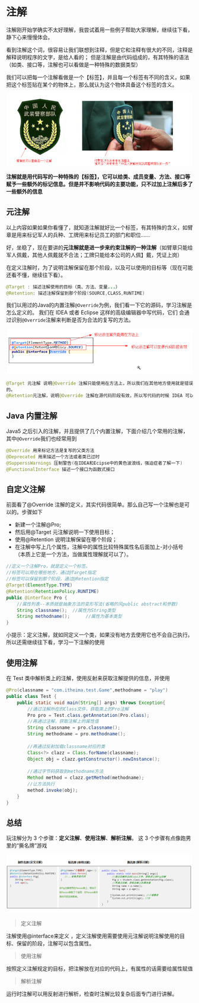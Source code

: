 # 注解

注解刚开始学确实不太好理解，我尝试着用一些例子帮助大家理解，继续往下看，静下心来慢慢体会。

看到注解这个词，很容易让我们联想到注释，但是它和注释有很大的不同，注释是解释说明程序的文字，是给人看的；
但是注解是由代码组成的，有其特殊的语法（如类、接口等，注解也可以看做是一种特殊的数据类型）

我们可以把每一个注解看做是一个【标签】，并且每一个标签有不同的含义，如果把这个标签贴在某个的物体上，那么就认为这个物体具备这个标签的含义。

![](assets/2019-07-06-09-49-39.png)

**注解就是用代码写的一种特殊的【标签】，它可以给类、成员变量、方法、接口等赋予一些额外的标记信息。但是并不影响代码的主要功能，只不过加上注解后多了一些额外的信息**


## 元注解
以上内容如果如果你看懂了，就知道注解就好比一个标签，有其特殊的含义，如臂章是用来标记军人的兵种、工牌用来标记员工的部门和职位...... 

好，坐稳了，现在要讲的**元注解就是进一步来约束注解的一种注解**（如臂章只能给军人佩戴，其他人佩戴就不合法；工牌只能给本公司的人佩】戴，凭证上岗）


在定义注解时，为了说明注解保留在那个阶段，以及可以使用的目标等（现在可能还看不懂，继续往下看）。

```java
@Target : 描述注解使用的目标（类、方法、变量...）
@Retention: 描述注解保留到那个阶段(SOURCE,CLASS,RUNTIME)
```
我们以用过的Java的内置注解`@Override`为例，我们看一下它的源码，学习注解是怎么定义的。
我们在 IDEA 或者 Eclipse 这样的高级编辑器中写代码，它们
会通过识别`@Override`注解来判断是否为合法的复写的方法。

![](assets/2019-07-06-10-17-11.png)

```java
@Target 元注解 说明@Override 注解只能使用在方法上，所以我们在其他地方使用就是错误
的。
@Retention元注解，说明@Override 注解在源代码阶段有效，所以写代码的时候 IDEA 可以提供编译检查。
```

## Java 内置注解
Java5 之后引入的注解，并且提供了几个内置注解，下面介绍几个常用的注解，
其中`@Override`我们也经常用到

```java
@Override 用来标记方法是复写的父类方法
@Deprecated 用来描述一个方法或者类已过时
@SupperssWarnings 压制警告(在IDEA和Ecipse中的黄色波浪线，强迫症者了解一下)
@FunctionalInterface 描述一个接口为函数式接口
```


## 自定义注解

前面看了@Override 注解的定义，其实代码很简单。那么自己写一个注解也是可以的。步骤如下

- 新建一个注解@Pro;
- 然后用@Target 元注解说明一下使用目标；
- 使用@Retention 说明注解保留在哪个阶段；
- 在注解中写上几个属性，注解中的属性比较特殊属性名后面加上-对小括号（本质上它是一个方法，当做属性理解就可以了）。

```java
//定义一个注解Pro，就是定义一个标签。
//标签可以用在哪些地方，通过@Target指定
//标签可以保留到那个阶段，通过@Retention指定
@Target(ElementType.TYPE)
@Retention(RetentionPolicy.RUNTIME)
public @interface Pro {
    //属性列表--本质就是抽象方法的变形写法(省略的风public abstract和参数)
    String classname();  //属性为String类型
    String methodname();      //属性为基本类型
}
```
小提示：定义注解，就如同定义一个类，如果没有地方去使用它也不会自己执行。所以还需继续往下看，学习一下注解的使用

## 使用注解

在 Test 类中解析类上的注解，使用反射来获取注解提供的信息，并使用

```java
@Pro(classname = "com.itheima.test.Game",methodname = "play")
public class Test {
    public static void main(String[] args) throws Exception{
        //通过注解所在的Class文件，获取类上的Pro注解
        Pro pro = Test.class.getAnnotation(Pro.class);
        //再通过注解，获取注解上的属性值
        String classname = pro.classname();
        String methodname = pro.methodname();

        //再通过反射加载classname对应的类
        Class<?> clazz = Class.forName(classname);
        Object obj = clazz.getConstructor().newInstance();

        //通过字节码获取到methodname方法
        Method method = clazz.getMethod(methodname);
        //让方法执行
        method.invoke(obj);
    }
}
```

## 总结

玩注解分为 3 个步骤：**定义注解**、**使用注解**、**解析注解**。
这 3 个步骤有点像跑男里的“撕名牌”游戏


![](assets/2019-07-06-11-10-06.png)

> 定义注解

注解使用@interface来定义 ，定义注解使用需要使用元注解说明注解使用的目标、保留的阶段，注解可以包含属性。


> 使用注解

按照定义注解规定的目标，把注解放在对应的代码上，有属性的话需要给属性赋值

> 解析注解

运行时注解可以用反射进行解析，检查时注解比较复杂后面专门进行讲解。

